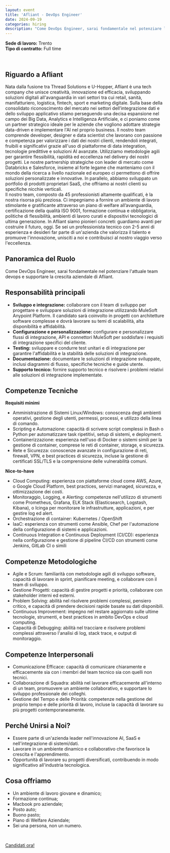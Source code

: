 ```yaml
---
layout: event
title: 'Afliant - DevOps Engineer'
date: 2024-09-19
categories: hiring
description: "Come DevOps Engineer, sarai fondamentale nel potenziare l'attuale team devops e supportare la crescita aziendale di Afliant."
---
```


**Sede di lavoro:** Trento<br>
**Tipo di contratto:** Full time

<br>

## Riguardo a Afliant

Nata dalla fusione tra Thread Solutions e U-Hopper, Afliant è una tech company che unisce creatività, innovazione ed efficacia, sviluppando soluzioni digitali all'avanguardia in vari settori tra cui retail, sanità, manifatturiero, logistica, fintech, sport e marketing digitale. Sulla base della consolidato riconoscimento del mercato nei settori dell’integrazione dati e dello sviluppo applicativo stiamo perseguendo una decisa  espansione nel campo dei Big Data, Analytics e Intelligenza Artificiale, e ci poniamo come un partner strategico ideale per le aziende che vogliono adottare strategie data-driven e implementare l'AI nel proprio business.
Il nostro team comprende developer, designer e data scientist che lavorano con passione e competenza per valorizzare i dati dei nostri clienti, rendendoli integrati, fruibili e significativi grazie all'uso di piattaforme di data integration, tecnologie predittive e soluzioni AI avanzate.
Utilizziamo metodologie agili per garantire flessibilità, rapidità ed eccellenza nel delivery dei nostri progetti. Le nostre partnership strategiche con leader di mercato come Databricks e Salesforce, insieme al forte legame che manteniamo con il mondo della ricerca a livello nazionale ed europeo ci permettono di offrire soluzioni personalizzate e innovative. In parallelo, abbiamo sviluppato un portfolio di prodotti proprietari SaaS, che offriamo ai nostri clienti su specifiche nicchie verticali.  
Il nostro team, composto da 45 professionisti altamente qualificati, è la nostra risorsa più preziosa. Ci impegniamo a fornire un ambiente di lavoro stimolante e gratificante attraverso un piano di welfare all’avanguardia, certificazione della qualità ISO 9001, formazione continua e obbligatoria, politiche di flessibilità, ambienti di lavoro curati e dispositivi tecnologici di ultima generazione.
In Afliant siamo pionieri concreti: guardiamo avanti per costruire il futuro, oggi. Se sei un professionista tecnico con 2-5 anni di esperienza e desideri far parte di un'azienda che valorizza il talento e promuove l'innovazione, unisciti a noi e contribuisci al nostro viaggio verso l'eccellenza.


## Panoramica del Ruolo

Come DevOps Engineer, sarai fondamentale nel potenziare l'attuale team devops e supportare la crescita aziendale di Afliant.


## Responsabilità principali

* **Sviluppo e integrazione:** collaborare con il team di sviluppo per progettare e sviluppare soluzioni di integrazione utilizzando MuleSoft Anypoint Platform. Il candidato sarà coinvolto in progetti con architetture software complesse e dovrà lavorare su temi di scalabilità, alta disponibilità e affidabilità.
* **Configurazione e personalizzazione:** configurare e personalizzare flussi di integrazione, API e connettori MuleSoft per soddisfare i requisiti di integrazione specifici del cliente.
* **Testing:** sviluppare e condurre test unitari e di integrazione per garantire l'affidabilità e la stabilità delle soluzioni di integrazione.
* **Documentazione:** documentare le soluzioni di integrazione sviluppate, inclusi diagrammi di flusso, specifiche tecniche e guide utente.
* **Supporto tecnico:** fornire supporto tecnico e risolvere i problemi relativi alle soluzioni di integrazione implementate.


## Competenze Tecniche

**Requisiti minimi**
* Amministrazione di Sistemi Linux/Windows: conoscenza degli ambienti operativi, gestione degli utenti, permessi, processi, e utilizzo della linea di comando.
* Scripting e Automazione: capacità di scrivere script complessi in Bash o Python per automatizzare task ripetitivi, setup di sistemi, e deployment.
* Containerizzazione: esperienza nell'uso di Docker o sistemi simili per la gestione di container, comprese le reti di container, storage, e sicurezza.
* Rete e Sicurezza: conoscenze avanzate in configurazione di reti, firewall, VPN, e best practices di sicurezza, incluse la gestione di certificati SSL/TLS e la comprensione delle vulnerabilità comuni.

**Nice-to-have**
* Cloud Computing: esperienza con piattaforme cloud come AWS, Azure, o Google Cloud Platform, best practices, servizi managed, sicurezza, e ottimizzazione dei costi.
* Monitoraggio, Logging, e Alerting: competenze nell'utilizzo di strumenti come Prometheus, Grafana, ELK Stack (Elasticsearch, Logstash, Kibana), o Icinga per monitorare le infrastrutture, applicazioni, e per gestire log ed alert.
* Orchestrazione di container: Kubernetes / OpenShift
* IaaC: esperienza con strumenti come Ansible, Chef  per l'automazione della configurazione di sistemi e applicazioni.
* Continuous Integration e Continuous Deployment (CI/CD): esperienza nella configurazione e gestione di pipeline CI/CD con strumenti come Jenkins, GitLab CI o simili


## Competenze Metodologiche

* Agile e Scrum: familiarità con metodologie agili di sviluppo software, capacità di lavorare in sprint, pianificare meeting, e collaborare con il team di sviluppo.
* Gestione Progetti: capacità di gestire progetti e priorità, collaborare con stakeholder interni ed esterni.
* Problem Solving: abilità nel risolvere problemi complessi, pensiero critico, e capacità di prendere decisioni rapide basate su dati disponibili.
* Continuous Improvement: impegno nel restare aggiornato sulle ultime tecnologie, strumenti, e best practices in ambito DevOps e cloud computing.
* Capacità di Debugging: abilità nel tracciare e risolvere problemi complessi attraverso l'analisi di log, stack trace, e output di monitoraggio.


## Competenze Interpersonali

* Comunicazione Efficace: capacità di comunicare chiaramente e efficacemente sia con i membri del team tecnico sia con quelli non tecnici.
* Collaborazione di Squadra: abilità nel lavorare efficacemente all'interno di un team, promuovere un ambiente collaborativo, e supportare lo sviluppo professionale dei colleghi.
* Gestione del Tempo e delle Priorità: competenze nella gestione del proprio tempo e delle priorità di lavoro, incluse la capacità di lavorare su più progetti contemporaneamente.


## Perché Unirsi a Noi?

* Essere parte di un'azienda leader nell'innovazione AI, SaaS e nell'integrazione di sistemi/dati.
* Lavorare in un ambiente dinamico e collaborativo che favorisce la crescita e l'apprendimento.
* Opportunità di lavorare su progetti diversificati, contribuendo in modo significativo all'industria tecnologica.


## Cosa offriamo

* Un ambiente di lavoro giovane e dinamico;
* Formazione continua;
* Macbook pro aziendale;
* Posto auto;
* Buono pasto;
* Piano di Welfare Aziendale;
* Sei una persona, non un numero.

<br>

<a class="btn btn-primary text-white btn-lg mt-3" target="_blank" href="https://thread.solutions/posizioni-aperte/devops-engineer">Candidati ora!</a>
